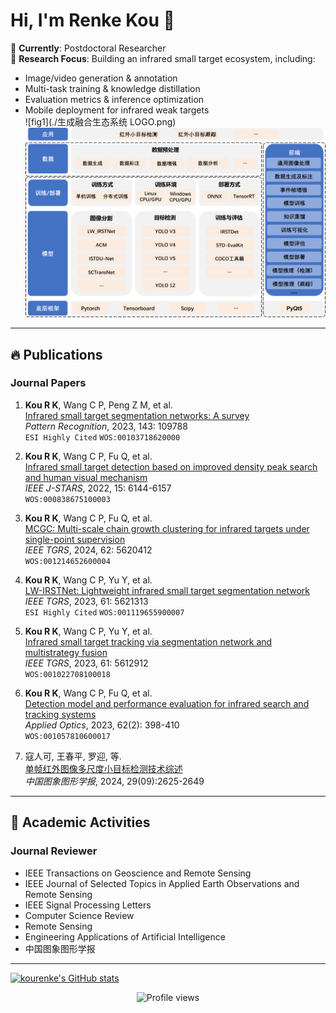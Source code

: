 # Hi, I'm Renke Kou 👋

🌱 **Currently**: Postdoctoral Researcher  
🔭 **Research Focus**: Building an infrared small target ecosystem, including:  
- Image/video generation & annotation  
- Multi-task training & knowledge distillation  
- Evaluation metrics & inference optimization  
- Mobile deployment for infrared weak targets  
![fig1](./生成融合生态系统 LOGO.png)
![fig2](./系统设计框图.png)
---

## 🔥 Publications 
### Journal Papers
1. **Kou R K**, Wang C P, Peng Z M, et al.  
   [Infrared small target segmentation networks: A survey](https://doi.org/10.1016/j.patcog.2023.109788)  
   *Pattern Recognition*, 2023, 143: 109788  
   `ESI Highly Cited` `WOS:00103718620000`

2. **Kou R K**, Wang C P, Fu Q, et al.  
   [Infrared small target detection based on improved density peak search and human visual mechanism](https://doi.org/10.1109/JSTARS.2022.3193884)  
   *IEEE J-STARS*, 2022, 15: 6144-6157  
   `WOS:000838675100003`

3. **Kou R K**, Wang C P, Fu Q, et al.  
   [MCGC: Multi-scale chain growth clustering for infrared targets under single-point supervision](https://doi.org/10.1109/TGRS.2024.3390756)  
   *IEEE TGRS*, 2024, 62: 5620412  
   `WOS:001214652600004`

4. **Kou R K**, Wang C P, Yu Y, et al.  
   [LW-IRSTNet: Lightweight infrared small target segmentation network](https://doi.org/10.1109/TGRS.2023.3314586)  
   *IEEE TGRS*, 2023, 61: 5621313  
   `ESI Highly Cited` `WOS:001119655900007`

5. **Kou R K**, Wang C P, Yu Y, et al.  
   [Infrared small target tracking via segmentation network and multistrategy fusion](https://doi.org/10.1109/TGRS.2023.3286836)  
   *IEEE TGRS*, 2023, 61: 5612912  
   `WOS:001022708100018`

6. **Kou R K**, Wang C P, Fu Q, et al.  
   [Detection model and performance evaluation for infrared search and tracking systems](https://doi.org/10.1364/AO.469807)  
   *Applied Optics*, 2023, 62(2): 398-410  
   `WOS:001057810600017`

7. 寇人可, 王春平, 罗迎, 等.  
   [单帧红外图像多尺度小目标检测技术综述](https://doi.org/10.11834/jig.230788)  
   *中国图象图形学报*, 2024, 29(09):2625-2649

---

## 👯 Academic Activities
### Journal Reviewer
- IEEE Transactions on Geoscience and Remote Sensing
- IEEE Journal of Selected Topics in Applied Earth Observations and Remote Sensing
- IEEE Signal Processing Letters
- Computer Science Review
- Remote Sensing
- Engineering Applications of Artificial Intelligence
- 中国图象图形学报

---

[![kourenke's GitHub stats](https://github-readme-stats.vercel.app/api?username=kourenke)](https://github.com/kourenke/github-readme-stats)

<p align="center">
  <img src="https://komarev.com/ghpvc/?username=yourusername&label=Profile%20Views&color=blue" alt="Profile views"/>
</p>
